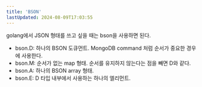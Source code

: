 ```yaml
---
title: 'BSON'
lastUpdated: 2024-08-09T17:03:55
---
```


golang에서 JSON 형태를 쓰고 싶을 때는 bson을 사용하면 된다.

- bson.D: 하나의 BSON 도큐먼트. MongoDB command 처럼 순서가 중요한 경우에 사용한다.
- bson.M: 순서가 없는 map 형태. 순서를 유지하지 않는다는 점을 빼면 D와 같다.
- bson.A: 하나의 BSON array 형태.
- bson.E: D 타입 내부에서 사용하는 하나의 엘리먼트.

